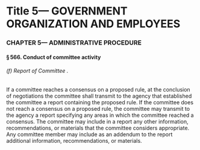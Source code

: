 
# Title 5— GOVERNMENT ORGANIZATION AND EMPLOYEES
### CHAPTER 5— ADMINISTRATIVE PROCEDURE
#### § 566. Conduct of committee activity
###### (f) Report of Committee .

If a committee reaches a consensus on a proposed rule, at the conclusion of negotiations the committee shall transmit to the agency that established the committee a report containing the proposed rule. If the committee does not reach a consensus on a proposed rule, the committee may transmit to the agency a report specifying any areas in which the committee reached a consensus. The committee may include in a report any other information, recommendations, or materials that the committee considers appropriate. Any committee member may include as an addendum to the report additional information, recommendations, or materials.
